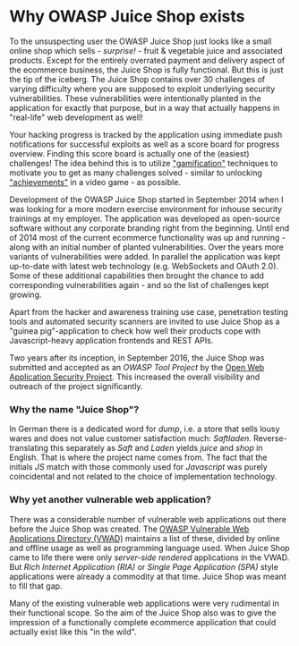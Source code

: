 # Why OWASP Juice Shop exists

To the unsuspecting user the OWASP Juice Shop just looks like a small online shop which sells - _surprise!_ - fruit & vegetable juice and associated products. Except for the entirely overrated payment and delivery aspect of the ecommerce business, the Juice Shop is fully functional. But this is just the tip of the iceberg. The Juice Shop contains over 30 challenges of varying difficulty where you are supposed to exploit underlying security vulnerabilities. These vulnerabilities were intentionally planted in the application for exactly that purpose, but in a way that actually happens in "real-life" web development as well!

Your hacking progress is tracked by the application using immediate push notifications for successful exploits as well as a score board for progress overview. Finding this score board is actually one of the (easiest) challenges! The idea behind this is to utilize ["gamification"](https://en.wikipedia.org/wiki/Gamification) techniques to motivate you to get as many challenges solved - similar to unlocking ["achievements"](https://en.wikipedia.org/wiki/Achievement_(video_gaming)) in a video game - as possible.

Development of the OWASP Juice Shop started in September 2014 when I was looking for a more modern exercise environment for inhouse security trainings at my employer. The application was developed as open-source software without any corporate branding right from the beginning. Until end of 2014 most of the current ecommerce functionality was up and running - along with an initial number of planted vulnerabilities. Over the years more variants of vulnerabilities were added. In parallel the application was kept up-to-date with latest web technology (e.g. WebSockets and OAuth 2.0). Some of these additional capabilities then brought the chance to add corresponding vulnerabilities again - and so the list of challenges kept growing.

Apart from the hacker and awareness training use case, penetration testing tools and automated security scanners are invited to use Juice Shop as a "guinea pig"-application to check how well their products cope with Javascript-heavy application frontends and REST APIs.

Two years after its inception, in September 2016, the Juice Shop was submitted and accepted as an _OWASP Tool Project_ by the [Open Web Application Security Project](https://owasp.org). This increased the overall visibility and outreach of the project significantly.

### Why the name "Juice Shop"?

In German there is a dedicated word for _dump_, i.e. a store that sells lousy wares and does not value customer satisfaction much: _Saftladen_. Reverse-translating this separately as _Saft_ and _Laden_ yields _juice_ and _shop_ in English. That is where the project name comes from. The fact that the initials _JS_ match with those commonly used for _Javascript_ was purely coincidental and not related to the choice of implementation technology.

### Why yet another vulnerable web application?

There was a considerable number of vulnerable web applications out there before the Juice Shop was created. The [OWASP Vulnerable Web Applications Directory (VWAD)](https://www.owasp.org/index.php/OWASP_Vulnerable_Web_Applications_Directory_Project) maintains a list of these, divided by online and offline usage as well as programming language used. When Juice Shop came to life there were only _server-side rendered_ applications in the VWAD. But _Rich Internet Application (RIA)_ or _Single Page Application (SPA)_ style applications were already a commodity at that time. Juice Shop was meant to fill that gap.

Many of the existing vulnerable web applications were very rudimental in their functional scope. So the aim of the Juice Shop also was to give the impression of a functionally complete ecommerce application that could actually exist like this "in the wild".
